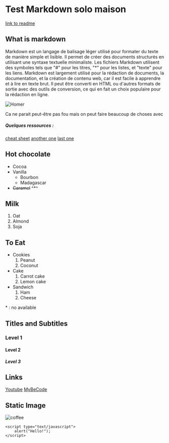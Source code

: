 # Test Markdown solo maison
[link to readme](README.md)
## What is markdown
Markdown est un langage de balisage léger utilisé pour formater du texte de manière simple et lisible. Il permet de créer des documents structurés en utilisant une syntaxe textuelle minimaliste. Les fichiers Markdown utilisent des symboles tels que "#" pour les titres, "*" pour les listes, et "texte" pour les liens. Markdown est largement utilisé pour la rédaction de documents, la documentation, et la création de contenu web, car il est facile à apprendre et à lire en texte brut. Il peut être converti en HTML ou d'autres formats de sortie avec des outils de conversion, ce qui en fait un choix populaire pour la rédaction en ligne.

![Homer](https://static-cse.canva.com/blob/604057/giphy3.gif)

Ca ne parait peut-être pas fou mais on peut faire beaucoup de choses avec

##### Quelques ressources : 

[cheat sheet](https://www.freecodecamp.org/news/markdown-cheatsheet/
)
[another one](https://experienceleague.adobe.com/docs/contributor/contributor-guide/writing-essentials/markdown.html?lang=fr)
[last one](https://docs.zettlr.com/fr/reference/markdown-basics/)

## Hot chocolate

- Cocoa
- Vanilla
  - Bourbon
  - Madagascar
- ~~Caramel~~ ^*^

## Milk

1. Oat
2. Almond
3. Soja

## To Eat

- Cookies
    1. Peanut
    2. Coconut
- Cake
  1. Carrot cake
  2. Lemon cake
- Sandwich
    1. Ham
    2. Cheese

<p>* : no available</p>

## Titles and Subtitles

### Level 1

#### Level 2

##### Level 3

## Links
[Youtube](https://www.youtube.com/)
[MyBeCode](https://my.becode.org/dashboard)

## Static Image

![coffee](https://img.passeportsante.net/1200x675/2021-05-03/i101986-cafe-nu.webp)



```
<script type="text/javascript">
    alert("Hello!");
</script>
```

